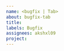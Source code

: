 ```yaml
---
name: <bugfix | Tab> 
about: bugfix-tab
title: 
labels: Bugfix
assignees: akshxl09
project: 
---
```

